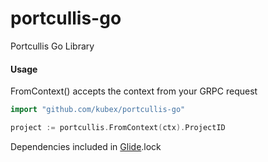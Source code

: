 # portcullis-go
Portcullis Go Library

#### Usage
FromContext() accepts the context from your GRPC request
```go
import "github.com/kubex/portcullis-go"

project := portcullis.FromContext(ctx).ProjectID
```

Dependencies included in [Glide](https://glide.sh/).lock